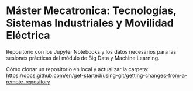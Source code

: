 # Máster Mecatronica: Tecnologías, Sistemas Industriales y Movilidad Eléctrica
Repositorio con los Jupyter Notebooks y los datos necesarios para las sesiones prácticas del módulo de Big Data y Machine Learning.

Cómo clonar un repositorio en local y actualizar la carpeta: https://docs.github.com/en/get-started/using-git/getting-changes-from-a-remote-repository

